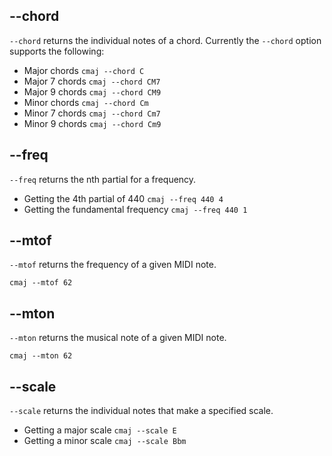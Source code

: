 ## --chord

`--chord` returns the individual notes of a chord. Currently the `--chord`
option supports the following:

- Major chords `cmaj --chord C`
- Major 7 chords `cmaj --chord CM7`
- Major 9 chords `cmaj --chord CM9`
- Minor chords `cmaj --chord Cm`
- Minor 7 chords `cmaj --chord Cm7`
- Minor 9 chords `cmaj --chord Cm9`

## --freq

`--freq` returns the nth partial for a frequency.

- Getting the 4th partial of 440 `cmaj --freq 440 4`
- Getting the fundamental frequency `cmaj --freq 440 1`

## --mtof

`--mtof` returns the frequency of a given MIDI note.

`cmaj --mtof 62`

## --mton

`--mton` returns the musical note of a given MIDI note.

`cmaj --mton 62`

## --scale

`--scale` returns the individual notes that make a specified scale.

- Getting a major scale `cmaj --scale E`
- Getting a minor scale `cmaj --scale Bbm`
